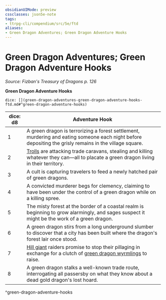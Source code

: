 ```yaml
---
obsidianUIMode: preview
cssclasses: json5e-note
tags:
- ttrpg-cli/compendium/src/5e/ftd
aliases:
- Green Dragon Adventures; Green Dragon Adventure Hooks
---
```

# Green Dragon Adventures; Green Dragon Adventure Hooks
*Source: Fizban's Treasury of Dragons p. 126* 

**Green Dragon Adventure Hooks**

`dice: [](green-dragon-adventures-green-dragon-adventure-hooks-ftd.md#^green-dragon-adventure-hooks)`

| dice: d8 | Adventure Hook |
|----------|----------------|
| 1 | A green dragon is terrorizing a forest settlement, murdering and eating someone each night before depositing the grisly remains in the village square. |
| 2 | [Trolls](Інструменти%20ДМ/CLI/bestiary/giant/troll-xmm.md) are attacking trade caravans, stealing and killing whatever they can—all to placate a green dragon living in their territory. |
| 3 | A cult is capturing travelers to feed a newly hatched pair of green dragons. |
| 4 | A convicted murderer begs for clemency, claiming to have been under the control of a green dragon while on a killing spree. |
| 5 | The misty forest at the border of a coastal realm is beginning to grow alarmingly, and sages suspect it might be the work of a green dragon. |
| 6 | A green dragon stirs from a long underground slumber to discover that a city has been built where the dragon's forest lair once stood. |
| 7 | [Hill giant](Інструменти%20ДМ/CLI/bestiary/giant/hill-giant-xmm.md) raiders promise to stop their pillaging in exchange for a clutch of [green dragon wyrmlings](Інструменти%20ДМ/CLI/bestiary/dragon/green-dragon-wyrmling-xmm.md) to raise. |
| 8 | A green dragon stalks a well-known trade route, interrogating all passersby on what they know about a dead gold dragon's lost hoard. |
^green-dragon-adventure-hooks